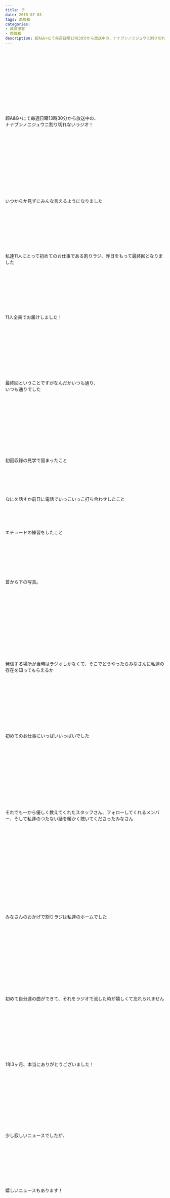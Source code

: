 ```yaml
---
title: ラ
date: 2018-07-03
tags: 西條和
categories: 
- 成员博客
- 西條和
description: 超A&G+にて毎週日曜13時30分から放送中の、ナナブンノニジュウニ割り切れないラジオ！いつからか見ずにみんな言えるようになりました私達11人にとって初めてのお仕事である...
---
```

<div class="blog_detail__main">
<br/>
<br/>
<br/>
<br/>
<br/>
<br/>
<br/>
<br/>
<br/>
<br/>
<br/>
<br/>
超A&amp;G+にて毎週日曜13時30分から放送中の、<br/>
ナナブンノニジュウニ割り切れないラジオ！<br/>
<br/>
<br/>
<br/>
<br/>
<br/>
<br/>
<br/>
<br/>
<br/>
<br/>
<br/>
<br/>
<br/>
いつからか見ずにみんな言えるようになりました<br/>
<br/>
<br/>
<br/>
<br/>
<br/>
<br/>
<br/>
<br/>
<br/>
私達11人にとって初めてのお仕事である割りラジ、昨日をもって最終回となりました<br/>
<br/>
<br/>
<br/>
<br/>
<br/>
<br/>
<br/>
<br/>
<br/>
11人全員でお届けしました！<br/>
<br/>
<br/>
<br/>
<br/>
<br/>
<br/>
<br/>
<br/>
<br/>
<br/>
<br/>
最終回ということですがなんだかいつも通り、<br/>
いつも通りでした<br/>
<br/>
<br/>
<br/>
<br/>
<br/>
<br/>
<br/>
<br/>
<br/>
<br/>
<br/>
<br/>
初回収録の見学で固まったこと<br/>
<br/>
<br/>
<br/>
<br/>
<br/>
<br/>
なにを話すか前日に電話でいっこいっこ打ち合わせしたこと<br/>
<br/>
<br/>
<br/>
<br/>
<br/>
エチュードの練習をしたこと<br/>
<br/>
<br/>
<br/>
<br/>
<br/>
<br/>
<br/>
<br/>
首から下の写真。<br/>
<br/>
<br/>
<br/>
<br/>
<br/>
<br/>
<br/>
<br/>
<br/>
<br/>
<br/>
<br/>
<br/>
<br/>
発信する場所が当時はラジオしかなくて、そこでどうやったらみなさんに私達の存在を知ってもらえるか<br/>
<br/>
<br/>
<br/>
<br/>
<br/>
<br/>
<br/>
<br/>
<br/>
<br/>
<br/>
初めてのお仕事にいっぱいいっぱいでした<br/>
<br/>
<br/>
<br/>
<br/>
<br/>
<br/>
<br/>
<br/>
<br/>
<br/>
<br/>
<br/>
<br/>
それでも一から優しく教えてくれたスタッフさん、フォローしてくれるメンバー、そして私達のつたない話を暖かく聴いてくださったみなさん<br/>
<br/>
<br/>
<br/>
<br/>
<br/>
<br/>
<br/>
<br/>
<br/>
<br/>
<br/>
<br/>
<br/>
<br/>
<br/>
<br/>
<br/>
みなさんのおかげで割りラジは私達のホームでした<br/>
<br/>
<br/>
<br/>
<br/>
<br/>
<br/>
<br/>
<br/>
<br/>
<br/>
<br/>
<br/>
<br/>
<br/>
初めて自分達の曲ができて、それをラジオで流した時が嬉しくて忘れられません<br/>
<br/>
<br/>
<br/>
<br/>
<br/>
<br/>
<br/>
<br/>
<br/>
<br/>
<br/>
1年3ヶ月、本当にありがとうございました！<br/>
<br/>
<br/>
<br/>
<br/>
<br/>
<br/>
<br/>
<br/>
<br/>
<br/>
<br/>
<br/>
少し寂しいニュースでしたが、<br/>
<br/>
<br/>
<br/>
<br/>
<br/>
<br/>
<br/>
<br/>
<br/>
嬉しいニュースもあります！<br/>
<br/>
<br/>
<br/>
<br/>
<br/>
<br/>
<br/>
<br/>
<br/>
<br/>
<br/>
<br/>
<br/>
7/22にフリーライブを開催させていただくことになりました！！<br/>
<br/>
<br/>
<br/>
<br/>
<br/>
<br/>
<br/>
<br/>
<br/>
理解者初披露です！わーい！わーい<br/>
<br/>
<br/>
<br/>
<br/>
<br/>
<br/>
<br/>
<br/>
<br/>
<br/>
嬉しくて2回わーいしてしまったっ<br/>
<br/>
<br/>
<br/>
<br/>
<br/>
<br/>
<br/>
<br/>
やっとみなさんの前で披露できます〜<br/>
素直に嬉しいえへ<br/>
<br/>
<br/>
<br/>
<br/>
<br/>
<br/>
<br/>
<br/>
<br/>
<br/>
本当に好きな曲なのではやくみなさんに見ていただきたいです<br/>
<br/>
<br/>
<br/>
<br/>
<br/>
<br/>
<br/>
<br/>
<br/>
<br/>
その分緊張するけどがんばるぞ、うむ<br/>
<br/>
<br/>
<br/>
<br/>
<br/>
<br/>
<br/>
<br/>
<br/>
<br/>
<br/>
他にも割り切れない集いがインプロ編として帰ってくることになったり、握手会も追加開催が決定したみたいなのでぜひ会いに来てくだちい<br/>
<br/>
<br/>
<br/>
<br/>
<br/>
<br/>
<br/>
<br/>
<br/>
<br/>
<br/>
<br/>
<br/>
よろしくお願いします！<br/>
<br/>
<br/>
<br/>
<br/>
<br/>
<br/>
<br/>
<br/>
<br/>
<br/>
おはなしたいむ<br/>
<br/>
<br/>
<br/>
◯ぶつけてはないはずなんです汗<br/>
前回の写真、お気付きの通りみなさんも行ったことあるあの駅ですよう〜<br/>
ぜひ今度行ったときよければ撮ってみてくださいっ<br/>
<br/>
<br/>
<br/>
<br/>
<br/>
◯情報解禁たくさんでしたね！<br/>
即興劇は私もドキドキですが7/22のイベント決定は素直に嬉しいです♩<br/>
はやくみんなで踊りたい〜練習してきます！<br/>
<br/>
<br/>
<br/>
<br/>
<br/>
<br/>
◯つき指なんですかね〜全然自覚がないんです汗親指も稼働率高めですよね！<br/>
暑い中歩くときは熱中症に気をつけてくださいね！水分ですっ<br/>
ほなね〜えへ<br/>
<br/>
<br/>
<br/>
<br/>
<br/>
◯ねぎらい大事！人差し指ねぎらいの日！<br/>
9日以降みなさんとあってないんですよね〜…<br/>
私もはやくみなさんに会いたいです！イベントたくさん発表されたので時間あえば来てくれると嬉しいです♩<br/>
<br/>
<br/>
<br/>
<br/>
<br/>
<br/>
<br/>
◯どこかに違和感や痛みがあると全体的にしんどくなっちゃいますよね汗いたわりが大切ですねっ<br/>
インプロ…崩壊覚悟でがんばりまする…！<br/>
<br/>
<br/>
<br/>
<br/>
<br/>
<br/>
<br/>
◯ミギーのしわざだったのか…ぐぬぬ。<br/>
即興劇みなさんを不安にさせてしまう気しかしませんが楽しんでいただけるようにとりあえず、全力でやってみます！！<br/>
<br/>
<br/>
<br/>
<br/>
<br/>
◯監視カメラの死角探しちゃうのすごいわかります！笑<br/>
平和な1日でよかったです〜普通の平和が大事ですっ！<br/>
イベントも発表されたのでよければ来てください♩<br/>
<br/>
<br/>
<br/>
<br/>
<br/>
<br/>
<br/>
◯1人で踊ってるところで遭遇は恥ずかしいです…笑もし遭遇したら一緒におどってくださいね！<br/>
メロンおっきい！カフェやってください〜いくー！<br/>
<br/>
<br/>
<br/>
<br/>
<br/>
<br/>
◯車の中で歌ってる人は楽しそうですね笑<br/>
でも見ちゃうのもみられちゃうのも気まずいですね汗<br/>
こっちも歌っちゃいましょうっ！！笑<br/>
<br/>
<br/>
<br/>
<br/>
<br/>
◯渋谷では踊ってもないし行きません〜笑<br/>
るりるり行ってたとこですよね！でも人が多い所苦手なのでちょっとこわくていけないかもです汗<br/>
<br/>
<br/>
<br/>
<br/>
<br/>
<br/>
◯お仕事忙しいんですね…会う機会が少なくなっちゃうの私も悲しいです泣<br/>
お仕事頑張ってくださいっ！<br/>
握手まで我慢します…！<br/>
<br/>
<br/>
<br/>
<br/>
<br/>
<br/>
<br/>
<br/>
◯右足さん大丈夫ですか？？お大事にしてください！<br/>
手と足は大切にしなきゃですね…ありがたき存在でありますっ<br/>
線香花火一緒にしましょ〜！<br/>
<br/>
<br/>
<br/>
<br/>
<br/>
<br/>
<br/>
◯おつなごー！<br/>
エレベーターに監視員さんいるんですかっそれはまずいっ…大変恥ずかしい汗<br/>
ブログ150件目なんですか〜教えてくれてありがとうです〜！！<br/>
<br/>
<br/>
<br/>
<br/>
<br/>
◯左手先輩強化期間ですかっ難しいですね…利き手は強しっ<br/>
私も見られていいやの精神で気にせず踊ってみようと思います〜！<br/>
<br/>
<br/>
<br/>
<br/>
<br/>
<br/>
◯足首お大事にです…足が痛いとずっと座ってるわけにもいかないから本当に不便ですよね…早く治りますように！<br/>
もしまだ続くようだったら病院行ってくださいね…！<br/>
<br/>
<br/>
<br/>
<br/>
<br/>
◯台湾からコメントありがとうございます！<br/>
私は海外にいったことがないので羨ましいです！<br/>
美味しいものたくさんたべていっぱい楽しんできてくださいっ♩<br/>
<br/>
<br/>
<br/>
<br/>
<br/>
<br/>
<br/>
<br/>
<br/>
<br/>
今日も読んでいただきありがとうございます<br/>
<br/>
<br/>
<br/>
<br/>
<br/>
<br/>
<br/>
<br/>
<br/>
<br/>
<br/>
西條和でした。<br/>
<br/>
<br/>
<br/>
<br/>
<br/>
<br/>
<br/>
<br/>
<br/>
チーズを摂取<br/>
<br/>
<br/>
<br/>
<br/>
<br/>
<br/>
<br/>
<br/>
チーズチャージ<br/>
<br/>
<br/>
<br/>
<br/>
<br/>
<br/>
<br/>
<br/>
おしまい。
<!--twitter-->

<!--//twitter-->
</div>